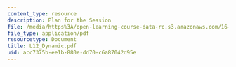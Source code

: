 ```yaml
---
content_type: resource
description: Plan for the Session
file: /media/https%3A/open-learning-course-data-rc.s3.amazonaws.com/16-881-robust-system-design-summer-1998/acc7375bee1b880edd70c6a87042d95e_L12_Dynamic.pdf
file_type: application/pdf
resourcetype: Document
title: L12_Dynamic.pdf
uid: acc7375b-ee1b-880e-dd70-c6a87042d95e
---
```

